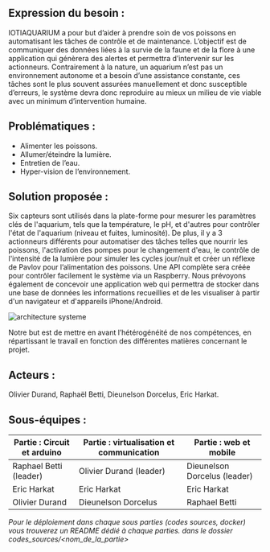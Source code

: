 ## Expression du besoin : 

IOTIAQUARIUM a pour but d’aider à prendre soin de vos poissons en automatisant les tâches de contrôle et de maintenance. L’objectif est de communiquer des données liées à la survie de la faune et de la flore à une application qui génèrera des alertes et permettra d’intervenir sur les actionneurs. Contrairement à la nature, un aquarium n’est pas un environnement autonome et a besoin d’une assistance constante, ces tâches sont le plus souvent assurées manuellement et donc susceptible d’erreurs, le système devra donc reproduire au mieux un milieu de vie viable avec un minimum d’intervention humaine.

## Problématiques :
- Alimenter les poissons.
- Allumer/éteindre la lumière.
- Entretien de l’eau.
- Hyper-vision de l’environnement.


## Solution proposée :

Six capteurs sont utilisés dans la plate-forme pour mesurer les paramètres clés de l'aquarium, tels que la température, le pH, et d'autres pour contrôler l'état de l'aquarium (niveau et fuites, luminosité). De plus, il y a 3 actionneurs différents pour automatiser des tâches telles que nourrir les poissons, l'activation des pompes pour le changement d'eau, le contrôle de l'intensité de la lumière pour simuler les cycles jour/nuit et créer un réflexe de Pavlov pour l’alimentation des poissons. Une API complète sera créée pour contrôler facilement le système via un Raspberry. Nous prévoyons également de concevoir une application web qui permettra de stocker dans une base de données les informations recueillies et de les visualiser à partir d'un navigateur et d'appareils iPhone/Android.

![architecture systeme](https://github.com/mapfra/LPIOTIA_2019_IOTIAquarium/tree/master/documents?raw=true)

Notre but est de mettre en avant l’hétérogénéité de nos compétences, en répartissant le travail en fonction des différentes matières concernant le projet.

## Acteurs :
Olivier Durand, Raphaël Betti, Dieunelson Dorcelus, Eric Harkat.

## Sous-équipes :

| Partie : Circuit et arduino | Partie : virtualisation et communication | Partie : web et mobile         |
|-----------------------------|------------------------------------------|--------------------------------|
| Raphael Betti \(leader\)    | Olivier Durand \(leader\)                | Dieunelson Dorcelus \(leader\) |
| Eric Harkat                 | Eric Harkat                              | Eric Harkat                    |
| Olivier Durand              | Dieunelson Dorcelus                      | Raphael Betti                  |



*Pour le déploiement dans chaque sous parties (codes sources, docker) vous trouverez un README dédié à chaque parties. dans le dossier codes_sources/<nom_de_la_partie>*
